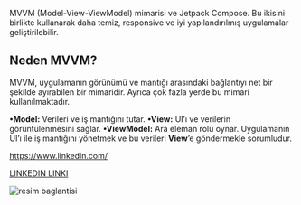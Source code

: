 MVVM (Model-View-ViewModel) mimarisi ve Jetpack Compose. Bu ikisini birlikte kullanarak daha temiz, responsive ve iyi yapılandırılmış uygulamalar geliştirilebilir.
## Neden MVVM?
MVVM, uygulamanın görünümü ve mantığı arasındaki bağlantıyı net bir şekilde ayırabilen bir mimaridir. Ayrıca çok fazla yerde bu mimari kullanılmaktadır.

**•Model:** Verileri ve iş mantığını tutar.
**•View:** UI’ı ve verilerin görüntülenmesini sağlar.
**•ViewModel:** Ara eleman rolü oynar. Uygulamanın UI’ı ile iş mantığını yönetmek ve bu verileri **View**’e göndermekle sorumludur.

https://www.linkedin.com/

[LINKEDIN LINKI](https://www.linkedin.com/)

![resim baglantisi](https://resimlink.com/asset/uploads/files/resimlink-logo.png)